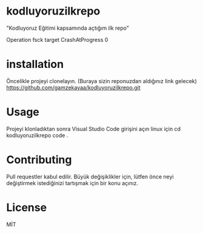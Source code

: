 # kodluyoruzilkrepo
"Kodluyoruz Eğitimi kapsamında açtığım ilk repo" 
<?xml version="1.0" encoding="UTF-8"?>
<!DOCTYPE plist PUBLIC "-//Apple//DTD PLIST 1.0//EN" "http://www.apple.com/DTDs/PropertyList-1.0.dtd">
<plist version="1.0">
<array>
	<dict>
		<key>Operation</key>
		<string>fsck target</string>
		<key>CrashAtProgress</key>
		<integer>0</integer>
	</dict>
</array>
</plist>


# installation
Öncelikle projeyi clonelayın. (Buraya sizin reponuzdan aldığınız link gelecek)
https://github.com/gamzekayaa/kodluyoruzilkrepo.git
# Usage  
Projeyi klonladıktan sonra Visual Studio Code girişini açın
linux için
cd kodluyoruzilkrepo
code .
# Contributing
Pull requestler kabul edilir. Büyük değişiklikler için, lütfen önce neyi değiştirmek istediğinizi tartışmak için bir konu açınız.

# License
MİT

